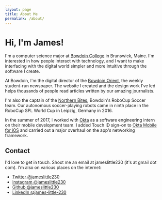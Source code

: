 ```yaml
---
layout: page
title: About Me
permalink: /about/
---
```


# Hi, I'm James!

I'm a computer science major at [Bowdoin College](http://bowdoin.edu) in Brunswick, Maine. I'm interested in how people interact with technology, and I want to make interfacing with the digital world simpler and more intuitive through the software I create.

At Bowdoin, I'm the digital director of the [Bowdoin Orient](http://bowdoinorient.com), the weekly student-run newspaper. The website I created and the design work I've led helps thousands of people read articles written by our amazing journalists.

I'm also the captain of the [Northern Bites](https://www.youtube.com/playlist?list=PLRY7aBBr3vauc4aQ1PkCt923_ayLOeStW), Bowdoin's RoboCup Soccer team. Our autonomous soccer-playing robots came in ninth place in the RoboCup SPL World Cup in Leipzig, Germany in 2016.

<!-- I'm currently living in San Francisco, interning with [Okta](http://okta.com) on their mobile development team. -->

In the summer of 2017, I worked with [Okta](http://okta.com) as a software engineering intern on their mobile development team. I added Touch ID sign-on to [Okta Mobile for iOS](https://itunes.apple.com/us/app/okta-mobile/id580709251) and carried out a major overhaul on the app's networking framework.

## Contact

I'd love to get in touch. Shoot me an email at jameslittle230 (it's at gmail dot com). I'm also on various places on the internet:

- [Twitter @jameslittle230](http://twitter.com/jameslittle230)
- [Instagram @jameslittle230](http://instagram.com/jameslittle230)
- [Github @jameslittle230](http://github.com/jameslittle230)
- [LinkedIn @james-little-230](http://linkedin.com/in/james-little-230)
